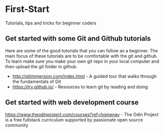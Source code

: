 # First-Start
Tutorials, tips and tricks for beginner coders

## Get started with some Git and Github tutorials
Here are some of the good tutorials that you can follow as a beginner. The main focus of these tutorials are to be comfortable with the git and github. To learn make sure you make your own git repo in your local computer and then upload the git folder in github.

* <http://gitimmersion.com/index.html> - A guided tour that walks through the fundamentals of Git
* <https://try.github.io/> - Resources to learn git by reading and doing

## Get started with web development course 
<https://www.theodinproject.com/courses?ref=homenav> - The Odin Project is a free fullstack curriculum supported by passionate open source community 



